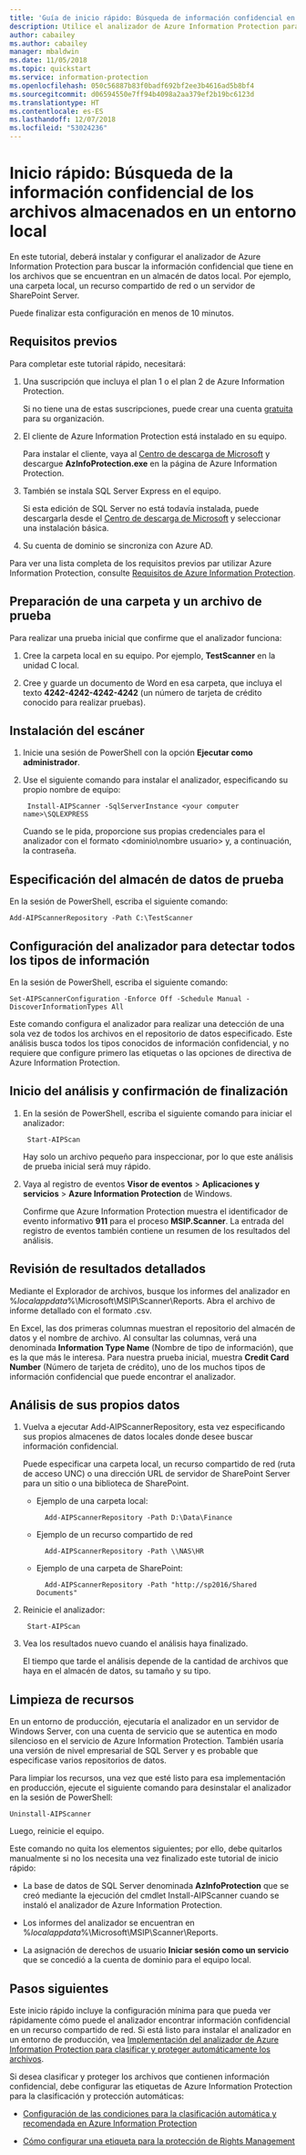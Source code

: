 ```yaml
---
title: 'Guía de inicio rápido: Búsqueda de información confidencial en los archivos mediante el analizador de Azure Information Protection (AIP)'
description: Utilice el analizador de Azure Information Protection para buscar la información confidencial que tiene en los archivos almacenados en un entorno local.
author: cabailey
ms.author: cabailey
manager: mbaldwin
ms.date: 11/05/2018
ms.topic: quickstart
ms.service: information-protection
ms.openlocfilehash: 050c56887b83f0badf692bf2ee3b4616ad5b8bf4
ms.sourcegitcommit: d06594550e7ff94b4098a2aa379ef2b19bc6123d
ms.translationtype: HT
ms.contentlocale: es-ES
ms.lasthandoff: 12/07/2018
ms.locfileid: "53024236"
---
```

# <a name="quickstart-find-what-sensitive-information-you-have-in-files-stored-on-premises"></a>Inicio rápido: Búsqueda de la información confidencial de los archivos almacenados en un entorno local

En este tutorial, deberá instalar y configurar el analizador de Azure Information Protection para buscar la información confidencial que tiene en los archivos que se encuentran en un almacén de datos local. Por ejemplo, una carpeta local, un recurso compartido de red o un servidor de SharePoint Server. 

Puede finalizar esta configuración en menos de 10 minutos.

## <a name="prerequisites"></a>Requisitos previos

Para completar este tutorial rápido, necesitará:

1. Una suscripción que incluya el plan 1 o el plan 2 de Azure Information Protection.
    
    Si no tiene una de estas suscripciones, puede crear una cuenta [gratuita](https://portal.office.com/Signup/Signup.aspx?OfferId=87dd2714-d452-48a0-a809-d2f58c4f68b7) para su organización.

2. El cliente de Azure Information Protection está instalado en su equipo. 
    
    Para instalar el cliente, vaya al [Centro de descarga de Microsoft](https://www.microsoft.com/en-us/download/details.aspx?id=53018) y descargue **AzInfoProtection.exe** en la página de Azure Information Protection.
    
3. También se instala SQL Server Express en el equipo.
    
    Si esta edición de SQL Server no está todavía instalada, puede descargarla desde el [Centro de descarga de Microsoft](https://www.microsoft.com/en-us/sql-server/sql-server-editions-express) y seleccionar una instalación básica.

4. Su cuenta de dominio se sincroniza con Azure AD.

Para ver una lista completa de los requisitos previos par utilizar Azure Information Protection, consulte [Requisitos de Azure Information Protection](requirements.md).

## <a name="prepare-a-test-folder-and-file"></a>Preparación de una carpeta y un archivo de prueba

Para realizar una prueba inicial que confirme que el analizador funciona:

1. Cree la carpeta local en su equipo. Por ejemplo, **TestScanner** en la unidad C local.

2. Cree y guarde un documento de Word en esa carpeta, que incluya el texto **4242-4242-4242-4242** (un número de tarjeta de crédito conocido para realizar pruebas).

## <a name="install-the-scanner"></a>Instalación del escáner

1. Inicie una sesión de PowerShell con la opción **Ejecutar como administrador**.

2. Use el siguiente comando para instalar el analizador, especificando su propio nombre de equipo:
    
        Install-AIPScanner -SqlServerInstance <your computer name>\SQLEXPRESS
    
    Cuando se le pida, proporcione sus propias credenciales para el analizador con el formato \<dominio\nombre usuario> y, a continuación, la contraseña. 

## <a name="specify-your-test-data-store"></a>Especificación del almacén de datos de prueba

En la sesión de PowerShell, escriba el siguiente comando:

    Add-AIPScannerRepository -Path C:\TestScanner

## <a name="configure-the-scanner-to-discover-all-information-types"></a>Configuración del analizador para detectar todos los tipos de información

En la sesión de PowerShell, escriba el siguiente comando:

    Set-AIPScannerConfiguration -Enforce Off -Schedule Manual -DiscoverInformationTypes All

Este comando configura el analizador para realizar una detección de una sola vez de todos los archivos en el repositorio de datos especificado. Este análisis busca todos los tipos conocidos de información confidencial, y no requiere que configure primero las etiquetas o las opciones de directiva de Azure Information Protection.

## <a name="start-the-scan-and-confirm-it-finished"></a>Inicio del análisis y confirmación de finalización

1. En la sesión de PowerShell, escriba el siguiente comando para iniciar el analizador:
    
        Start-AIPScan
    
    Hay solo un archivo pequeño para inspeccionar, por lo que este análisis de prueba inicial será muy rápido. 

2. Vaya al registro de eventos **Visor de eventos** > **Aplicaciones y servicios** > **Azure Information Protection** de Windows. 
    
    Confirme que Azure Information Protection muestra el identificador de evento informativo **911** para el proceso **MSIP.Scanner**. La entrada del registro de eventos también contiene un resumen de los resultados del análisis.

## <a name="see-detailed-results"></a>Revisión de resultados detallados

Mediante el Explorador de archivos, busque los informes del analizador en %*localappdata*%\Microsoft\MSIP\Scanner\Reports. Abra el archivo de informe detallado con el formato .csv.

En Excel, las dos primeras columnas muestran el repositorio del almacén de datos y el nombre de archivo. Al consultar las columnas, verá una denominada **Information Type Name** (Nombre de tipo de información), que es la que más le interesa. Para nuestra prueba inicial, muestra **Credit Card Number** (Número de tarjeta de crédito), uno de los muchos tipos de información confidencial que puede encontrar el analizador.

## <a name="scan-your-own-data"></a>Análisis de sus propios datos

1. Vuelva a ejecutar Add-AIPScannerRepository, esta vez especificando sus propios almacenes de datos locales donde desee buscar información confidencial. 
    
    Puede especificar una carpeta local, un recurso compartido de red (ruta de acceso UNC) o una dirección URL de servidor de SharePoint Server para un sitio o una biblioteca de SharePoint. 
    
    - Ejemplo de una carpeta local:
        
            Add-AIPScannerRepository -Path D:\Data\Finance
    
    - Ejemplo de un recurso compartido de red
        
            Add-AIPScannerRepository -Path \\NAS\HR
    
    - Ejemplo de una carpeta de SharePoint:
        
            Add-AIPScannerRepository -Path "http://sp2016/Shared Documents"

2. Reinicie el analizador:
    
        Start-AIPScan

3. Vea los resultados nuevo cuando el análisis haya finalizado. 
    
    El tiempo que tarde el análisis depende de la cantidad de archivos que haya en el almacén de datos, su tamaño y su tipo. 

## <a name="clean-up-resources"></a>Limpieza de recursos

En un entorno de producción, ejecutaría el analizador en un servidor de Windows Server, con una cuenta de servicio que se autentica en modo silencioso en el servicio de Azure Information Protection. También usaría una versión de nivel empresarial de SQL Server y es probable que especificase varios repositorios de datos. 

Para limpiar los recursos, una vez que esté listo para esa implementación en producción, ejecute el siguiente comando para desinstalar el analizador en la sesión de PowerShell:

    Uninstall-AIPScanner

Luego, reinicie el equipo.

Este comando no quita los elementos siguientes; por ello, debe quitarlos manualmente si no los necesita una vez finalizado este tutorial de inicio rápido:

- La base de datos de SQL Server denominada **AzInfoProtection** que se creó mediante la ejecución del cmdlet Install-AIPScanner cuando se instaló el analizador de Azure Information Protection. 

- Los informes del analizador se encuentran en %*localappdata*%\Microsoft\MSIP\Scanner\Reports.

- La asignación de derechos de usuario **Iniciar sesión como un servicio** que se concedió a la cuenta de dominio para el equipo local.


## <a name="next-steps"></a>Pasos siguientes

Este inicio rápido incluye la configuración mínima para que pueda ver rápidamente cómo puede el analizador encontrar información confidencial en un recurso compartido de red. Si está listo para instalar el analizador en un entorno de producción, vea [Implementación del analizador de Azure Information Protection para clasificar y proteger automáticamente los archivos](deploy-aip-scanner.md).

Si desea clasificar y proteger los archivos que contienen información confidencial, debe configurar las etiquetas de Azure Information Protection para la clasificación y protección automáticas:

- [Configuración de las condiciones para la clasificación automática y recomendada en Azure Information Protection](configure-policy-classification.md)

- [Cómo configurar una etiqueta para la protección de Rights Management](configure-policy-protection.md)
